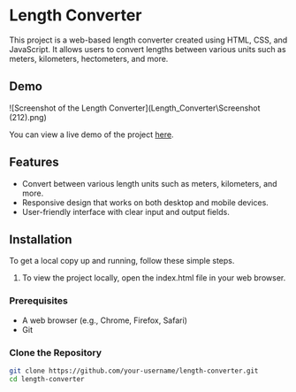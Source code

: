 # Length Converter

This project is a web-based length converter created using HTML, CSS, and JavaScript. It allows users to convert lengths between various units such as meters, kilometers, hectometers, and more.

## Demo

![Screenshot of the Length Converter](‪Length_Converter\Screenshot (212).png)

You can view a live demo of the project [here](https://ark898.github.io/Length_Converter/).

## Features

- Convert between various length units such as meters, kilometers, and more.
- Responsive design that works on both desktop and mobile devices.
- User-friendly interface with clear input and output fields.

## Installation

To get a local copy up and running, follow these simple steps.
1. To view the project locally, open the index.html file in your web browser.

### Prerequisites

- A web browser (e.g., Chrome, Firefox, Safari)
- Git

### Clone the Repository

```sh
git clone https://github.com/your-username/length-converter.git
cd length-converter
